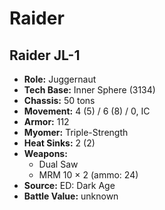 # Raider
## Raider JL-1
- **Role:** Juggernaut
- **Tech Base:** Inner Sphere (3134)
- **Chassis:** 50 tons
- **Movement:** 4 (5) / 6 (8) / 0, IC
- **Armor:** 112
- **Myomer:** Triple-Strength
- **Heat Sinks:** 2 (2)
- **Weapons:**
  - Dual Saw
  - MRM 10 × 2 (ammo: 24)
- **Source:** ED: Dark Age
- **Battle Value:** unknown

